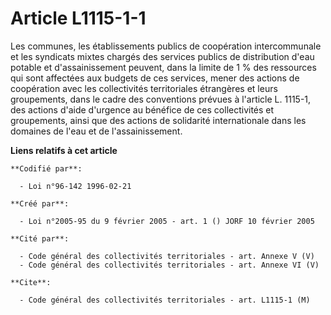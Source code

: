 # Article L1115-1-1

Les communes, les établissements publics de coopération intercommunale et les syndicats mixtes chargés des services publics
de distribution d'eau potable et d'assainissement peuvent, dans la limite de 1 % des ressources qui sont affectées aux
budgets de ces services, mener des actions de coopération avec les collectivités territoriales étrangères et leurs
groupements, dans le cadre des conventions prévues à l'article L. 1115-1, des actions d'aide d'urgence au bénéfice de ces
collectivités et groupements, ainsi que des actions de solidarité internationale dans les domaines de l'eau et de
l'assainissement.

**Liens relatifs à cet article**

	**Codifié par**:

	  - Loi n°96-142 1996-02-21

	**Créé par**:

	  - Loi n°2005-95 du 9 février 2005 - art. 1 () JORF 10 février 2005

	**Cité par**:

	  - Code général des collectivités territoriales - art. Annexe V (V)
	  - Code général des collectivités territoriales - art. Annexe VI (V)

	**Cite**:

	  - Code général des collectivités territoriales - art. L1115-1 (M)
